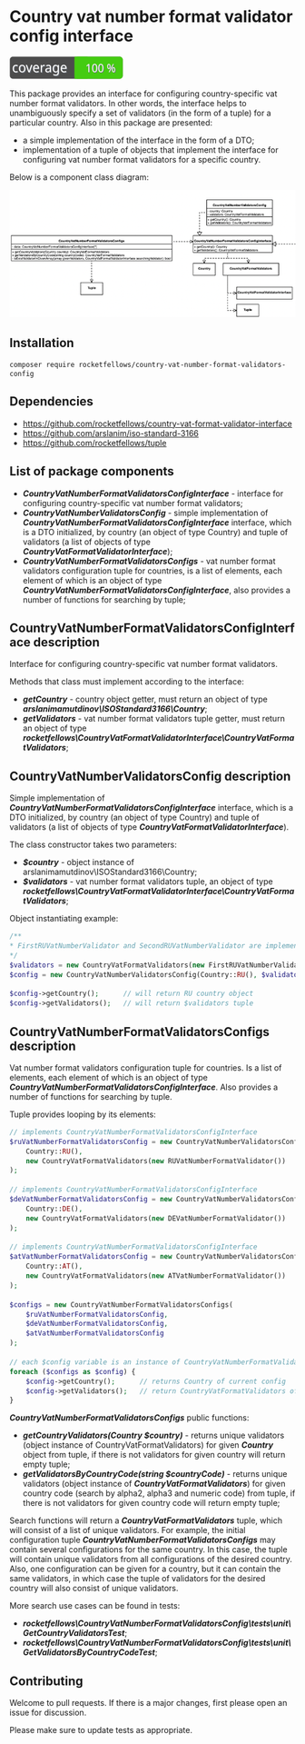 # Country vat number format validator config interface

![Code Coverage Badge](./badge.svg)

This package provides an interface for configuring country-specific vat number format validators.
In other words, the interface helps to unambiguously specify a set of validators (in the form of a tuple) for a particular country.
Also in this package are presented:
- a simple implementation of the interface in the form of a DTO;
- implementation of a tuple of objects that implement the interface for configuring vat number format validators for a specific country.

Below is a component class diagram:

![img.png](img.png)

## Installation

```shell
composer require rocketfellows/country-vat-number-format-validators-config
```

## Dependencies

- https://github.com/rocketfellows/country-vat-format-validator-interface
- https://github.com/arslanim/iso-standard-3166
- https://github.com/rocketfellows/tuple

## List of package components

- **_CountryVatNumberFormatValidatorsConfigInterface_** - interface for configuring country-specific vat number format validators;
- **_CountryVatNumberValidatorsConfig_** - simple implementation of **_CountryVatNumberFormatValidatorsConfigInterface_** interface, which is a DTO initialized, by country (an object of type Country) and tuple of validators (a list of objects of type **_CountryVatFormatValidatorInterface_**);
- **_CountryVatNumberFormatValidatorsConfigs_** - vat number format validators configuration tuple for countries, is a list of elements, each element of which is an object of type **_CountryVatNumberFormatValidatorsConfigInterface_**, also provides a number of functions for searching by tuple;

## CountryVatNumberFormatValidatorsConfigInterface description

Interface for configuring country-specific vat number format validators.

Methods that class must implement according to the interface:
- **_getCountry_** - country object getter, must return an object of type **_arslanimamutdinov\ISOStandard3166\Country_**;
- **_getValidators_** - vat number format validators tuple getter, must return an object of type **_rocketfellows\CountryVatFormatValidatorInterface\CountryVatFormatValidators_**;

## CountryVatNumberValidatorsConfig description

Simple implementation of **_CountryVatNumberFormatValidatorsConfigInterface_** interface, which is a DTO initialized, by country (an object of type Country) and tuple of validators (a list of objects of type **_CountryVatFormatValidatorInterface_**).

The class constructor takes two parameters:
- **_$country_** - object instance of arslanimamutdinov\ISOStandard3166\Country;
- **_$validators_** - vat number format validators tuple, an object of type **_rocketfellows\CountryVatFormatValidatorInterface\CountryVatFormatValidators_**;

Object instantiating example:

```php
/**
* FirstRUVatNumberValidator and SecondRUVatNumberValidator are implemented CountryVatFormatValidatorInterface
*/
$validators = new CountryVatFormatValidators(new FirstRUVatNumberValidator(), new SecondRUVatNumberValidator());
$config = new CountryVatNumberValidatorsConfig(Country::RU(), $validators);

$config->getCountry();      // will return RU country object
$config->getValidators();   // will return $validators tuple
```

## CountryVatNumberFormatValidatorsConfigs description

Vat number format validators configuration tuple for countries.
Is a list of elements, each element of which is an object of type **_CountryVatNumberFormatValidatorsConfigInterface_**.
Also provides a number of functions for searching by tuple.

Tuple provides looping by its elements:

```php
// implements CountryVatNumberFormatValidatorsConfigInterface
$ruVatNumberFormatValidatorsConfig = new CountryVatNumberValidatorsConfig(
    Country::RU(),
    new CountryVatFormatValidators(new RUVatNumberFormatValidator())
);

// implements CountryVatNumberFormatValidatorsConfigInterface
$deVatNumberFormatValidatorsConfig = new CountryVatNumberValidatorsConfig(
    Country::DE(),
    new CountryVatFormatValidators(new DEVatNumberFormatValidator())
);

// implements CountryVatNumberFormatValidatorsConfigInterface
$atVatNumberFormatValidatorsConfig = new CountryVatNumberValidatorsConfig(
    Country::AT(),
    new CountryVatFormatValidators(new ATVatNumberFormatValidator())
);

$configs = new CountryVatNumberFormatValidatorsConfigs(
    $ruVatNumberFormatValidatorsConfig,
    $deVatNumberFormatValidatorsConfig,
    $atVatNumberFormatValidatorsConfig
);

// each $config variable is an instance of CountryVatNumberFormatValidatorsConfigInterface
foreach ($configs as $config) {
    $config->getCountry();      // returns Country of current config
    $config->getValidators();   // return CountryVatFormatValidators of current config
}
```

**_CountryVatNumberFormatValidatorsConfigs_** public functions:
- **_getCountryValidators(Country $country)_** - returns unique validators (object instance of CountryVatFormatValidators) for given **_Country_** object from tuple, if there is not validators for given country will return empty tuple;
- **_getValidatorsByCountryCode(string $countryCode)_** - returns unique validators (object instance of **_CountryVatFormatValidators_**) for given country code (search by alpha2, alpha3 and numeric code) from tuple, if there is not validators for given country code will return empty tuple;

Search functions will return a **_CountryVatFormatValidators_** tuple, which will consist of a list of unique validators.
For example, the initial configuration tuple **_CountryVatNumberFormatValidatorsConfigs_** may contain several configurations for the same country.
In this case, the tuple will contain unique validators from all configurations of the desired country.
Also, one configuration can be given for a country, but it can contain the same validators, in which case the tuple of validators for the desired country will also consist of unique validators.

More search use cases can be found in tests:
- **_rocketfellows\CountryVatNumberFormatValidatorsConfig\tests\unit\GetCountryValidatorsTest_**;
- **_rocketfellows\CountryVatNumberFormatValidatorsConfig\tests\unit\GetValidatorsByCountryCodeTest_**;

## Contributing

Welcome to pull requests. If there is a major changes, first please open an issue for discussion.

Please make sure to update tests as appropriate.
